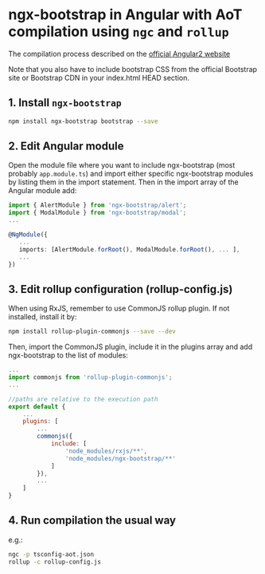 # ngx-bootstrap in Angular with AoT compilation using `ngc` and `rollup`

The compilation process described on the [official Angular2 website](https://angular.io/docs/ts/latest/cookbook/aot-compiler.html)

Note that you also have to include bootstrap CSS from the official Bootstrap site or Bootstrap CDN in your index.html HEAD section.

## 1. Install `ngx-bootstrap`

```bash
npm install ngx-bootstrap bootstrap --save
```

## 2. Edit Angular module

Open the module file where you want to include ngx-bootstrap (most probably `app.module.ts`) and import either specific ngx-bootstrap modules by listing them in the import statement. Then in the import array of the Angular module add:

```typescript
import { AlertModule } from 'ngx-bootstrap/alert';
import { ModalModule } from 'ngx-bootstrap/modal';
...

@NgModule({
   ...
   imports: [AlertModule.forRoot(), ModalModule.forRoot(), ... ],
   ...
})
```

## 3. Edit rollup configuration (rollup-config.js)

When using RxJS, remember to use CommonJS rollup plugin. If not installed, install it by:

```bash
npm install rollup-plugin-commonjs --save --dev
```

Then, import the CommonJS plugin, include it in the plugins array and add ngx-bootstrap to the list of modules:

```javascript
...
import commonjs from 'rollup-plugin-commonjs';
...

//paths are relative to the execution path
export default {
    ...
    plugins: [
        ...
        commonjs({
            include: [
                'node_modules/rxjs/**',
                'node_modules/ngx-bootstrap/**'
            ]
        }),
        ...
    ]
}
```

## 4. Run compilation the usual way

e.g.:

```bash
ngc -p tsconfig-aot.json
rollup -c rollup-config.js
```
